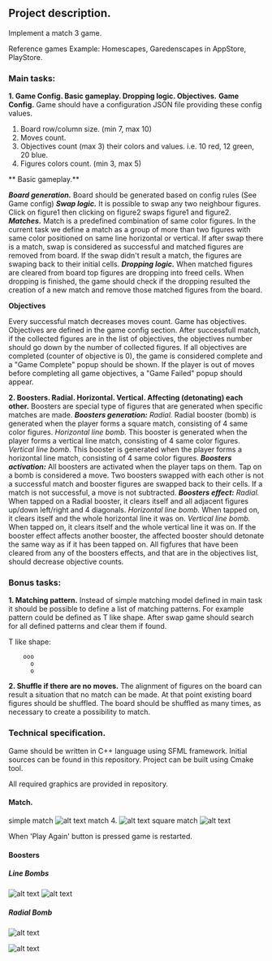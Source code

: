 ## Project description.

Implement a match 3 game.

Reference games Example: Homescapes, Garedenscapes in AppStore, PlayStore.

### Main tasks:

**1.  Game Config. Basic gameplay. Dropping logic. Objectives.**
**Game Config.**
Game should have a configuration JSON file providing these config values.
1. Board row/column size. (min 7, max 10)
2. Moves count.
3. Objectives count (max 3) their colors and values. i.e. 10 red, 12 green, 20 blue.
4. Figures colors count. (min 3, max 5)

**	Basic gameplay.**

***Board generation.***
Board should be generated based on config rules (See Game config)
***Swap logic.***
It is possible to swap any two neighbour figures.
Click on figure1 then clicking on figure2 swaps figure1 and figure2.
***Matches.***
Match is a predefined combination of same color figures.
In the current task we define a match as a group of more than two figures with same color positioned on same line horizontal or vertical.
If after swap there is a match, swap is considered as successful and matched figures are removed from board.
If the swap didn't result a match, the figures are swaping back to their initial cells.
***Dropping logic.***
When matched figures are cleared from board top figures are dropping into freed cells.
When dropping is finished, the game should check if the dropping resulted the creation of a new match and remove those matched figures from the board.

**Objectives**

Every successful match decreases moves count.
Game has objectives. Objectives are defined in the game config section. 
After successfull match, if the collected figures are in the list of objectives, the objectives number should go down by the number of collected figures.
If all objectives are completed (counter of objective is 0), the game is considered complete and a "Game Complete" popup should be shown.
If the player is out of moves before completing all game objectives, a "Game Failed" popup should appear.


**2. Boosters. Radial. Horizontal. Vertical. Affecting (detonating) each other.**
Boosters are special type of figures that are generated when specific matches are made. 
***Boosters generation:***
*Radial.* 
Radial booster (bomb) is generated when the player forms a square match, consisting of 4 same color figures.
*Horizontal line bomb.* 
This booster is generated when the player forms a vertical line match, consisting of 4 same color figures.
*Vertical line bomb*. 
This booster is generated when the player forms a horizontal line match, consisting of 4 same color figures.
***Boosters activation:***
All boosters are activated when the player taps on them.
Tap on a bomb is considered a move. 
Two boosters swapped with each other is not a successful match and booster figures are swapped back to their cells. If a match is not successful, a move is not subtracted.
***Boosters effect:***
*Radial.*
When tapped on a Radial booster, it clears itself and all adjacent figures up/down left/right and 4 diagonals. 
*Horizontal line bomb.*
When tapped on, it clears itself and the whole horizontal line it was on.
*Vertical line bomb.*
When tapped on, it clears itself and the whole vertical line it was on.
If the booster effect affects another booster, the affected booster should detonate the same way as if it has been tapped on.
All figfures that have been cleared from any of the boosters effects, and that are in the objectives list, should decrease objective counts.


### Bonus tasks:

**1. Matching pattern.**
Instead of simple matching model defined in main task it should be possible to define a list of matching patterns.
For example pattern could be defined as T like shape. After swap game should search for all defined patterns and clear them if found.

T like shape:
```
    ooo
      o
	  o
```

**2. Shuffle if there are no moves.**
The alignment of figures on the board can result a situation that no match can be made. At that point existing board figures should be shuffled. The board should be shuffled as many times, as necessary to create a possibility to match.

### Technical specification.
Game should be written in C++ language using SFML framework.
Initial sources can be found in this repository.
Project can be built using Cmake tool. 

All required graphics are provided in repository.

#### Match.

simple match
![alt text](https://github.com/Playrix-AM/DevTestGame/blob/master/doc/resources/simple_match.jpg)
match 4.
![alt text](https://github.com/Playrix-AM/DevTestGame/blob/master/doc/resources/horizontal_4_match_wo_bomb.jpg)
square match
![alt text](https://github.com/Playrix-AM/DevTestGame/blob/master/doc/resources/square_match_wo_bomb.jpg)

When 'Play Again' button is pressed game is restarted.

#### Boosters
##### Line Bombs

![alt text](https://github.com/Playrix-AM/DevTestGame/blob/master/doc/resources/horizontal_4_match.jpg)
![alt text](https://github.com/Playrix-AM/DevTestGame/blob/master/doc/resources/vertical_4_match.jpg)

##### Radial Bomb

![alt text](https://github.com/Playrix-AM/DevTestGame/blob/master/doc/resources/square_match.jpg)

![alt text](https://github.com/Playrix-AM/DevTestGame/blob/master/doc/resources/preview.jpg)
